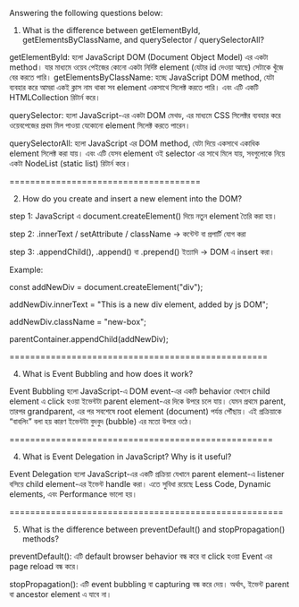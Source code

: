 Answering the following questions below:
 
1. What is the difference between getElementById, getElementsByClassName, and querySelector / querySelectorAll?

getElementById: হলো JavaScript DOM (Document Object Model) এর একটা method। যার মাধ্যমে ওয়েব পেইজের কোনো একটা নির্দিষ্ট element (যেটার id দেওয়া আছে) সেটাকে খুঁজে বের করতে পারি।
getElementsByClassName: হচ্ছে JavaScript DOM method, যেটা ব্যবহার করে আমরা একই ক্লাস নাম থাকা সব element একসাথে সিলেক্ট করতে পারি। এবং এটি একটি HTMLCollection রিটার্ন করে।

querySelector: হলো JavaScript-এর একটা DOM মেথড, এর মাধ্যমে CSS সিলেক্টর ব্যবহার করে ওয়েবপেজের প্রথম মিল পাওয়া যেকোনো element সিলেক্ট করতে পারেন। 

querySelectorAll: হলো JavaScript এর DOM method, যেটা দিয়ে একসাথে একাধিক element সিলেক্ট করা যায়। এবং এটি যেসব element ওই selector এর সাথে মিলে যায়, সবগুলোকে নিয়ে একটা NodeList (static list) রিটার্ন করে।

=====================================

2. How do you create and insert a new element into the DOM?

step 1: JavaScript এ document.createElement() দিয়ে নতুন element তৈরি করা হয়।

step 2: .innerText / setAttribute / className → কন্টেন্ট বা প্রপার্টি যোগ করা

step 3: .appendChild(), .append() বা .prepend() ইত্যাদি → DOM এ insert করা।

Example: 

const addNewDiv = document.createElement("div");

addNewDiv.innerText = "This is a new div element, added by js DOM";

addNewDiv.className = "new-box";

parentContainer.appendChild(addNewDiv);


==================================================

4. What is Event Bubbling and how does it work?

Event Bubbling হলো JavaScript-এ DOM event-এর একটি behavior যেখানে child element এ click হওয়া ইভেন্টটা parent element-এর দিকে উপরে চলে যায়। যেমন প্রথমে parent, তারপর grandparent, এর পর সবশেষে root element (document) পর্যন্ত পৌঁছায়। এই প্রক্রিয়াকে “বাবলিং” বলা হয় কারণ ইভেন্টটা বুদবুদ (bubble) এর মতো উপরে ওঠে।

===================================================

4. What is Event Delegation in JavaScript? Why is it useful?

Event Delegation হলো JavaScript-এর একটি প্রক্রিয়া যেখানে parent element-এ listener বসিয়ে child element-এর ইভেন্ট handle করা। এতে সুবিধা রয়েছে Less Code, Dynamic elements, এবং Performance ভালো হয়।  


=====================================================

5. What is the difference between preventDefault() and stopPropagation() methods?

preventDefault(): এটি default browser behavior বন্ধ করে বা click হওয়া Event এর page reload বন্ধ করে।

stopPropagation(): এটি event bubbling বা capturing বন্ধ করে দেয়। অর্থাৎ, ইভেন্ট parent বা ancestor element এ যাবে না।
